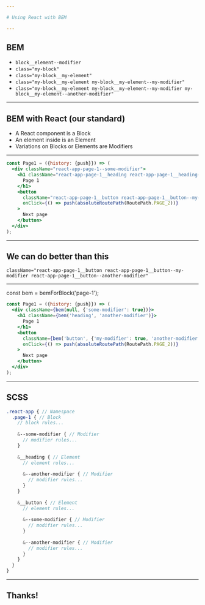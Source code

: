 ```yaml
---

# Using React with BEM

---
```


## BEM

* `block__element--modifier`
* `class="my-block"`
* `class="my-block__my-element"`
* `class="my-block__my-element my-block__my-element--my-modifier"`
* `class="my-block__my-element my-block__my-element--my-modifier my-block__my-element--another-modifier"`

---

## BEM with React (our standard)

* A React component is a Block
* An element inside is an Element
* Variations on Blocks or Elements are Modifiers

---

```jsx
const Page1 = ({history: {push}}) => (
  <div className="react-app-page-1--some-modifier">
    <h1 className="react-app-page-1__heading react-app-page-1__heading--another-modifier">
      Page 1
    </h1>
    <button
      className="react-app-page-1__button react-app-page-1__button--my-modifier react-app-page-1__button--another-modifier"
      onClick={() => push(absoluteRoutePath(RoutePath.PAGE_2))}
    >
      Next page
    </button>
  </div>
);
```

---

## We can do better than this

`className="react-app-page-1__button react-app-page-1__button--my-modifier react-app-page-1__button--another-modifier"`

---

const bem = bemForBlock('page-1');

```jsx
const Page1 = ({history: {push}}) => (
  <div className={bem(null, {'some-modifier': true})}>
    <h1 className={bem('heading', 'another-modifier')}>
      Page 1
    </h1>
    <button
      className={bem('button', {'my-modifier': true, 'another-modifier': true})}
      onClick={() => push(absoluteRoutePath(RoutePath.PAGE_2))}
    >
      Next page
    </button>
  </div>
);
```

---

## SCSS

```scss
.react-app { // Namespace
  .page-1 { // Block
    // block rules...
    
    &--some-modifier { // Modifier
      // modifier rules...
    }
    
    &__heading { // Element
      // element rules...
      
      &--another-modifier { // Modifier
        // modifier rules...
      }
    }
    
    &__button { // Element
      // element rules...
      
      &--some-modifier { // Modifier
        // modifier rules...
      }
      
      &--another-modifier { // Modifier
        // modifier rules...
      }
    }
  }
}
```

---

## Thanks!
